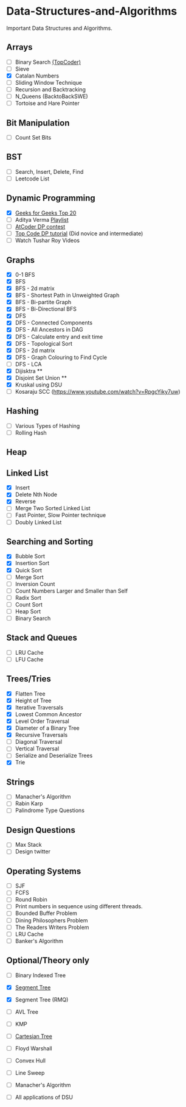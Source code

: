 # Data-Structures-and-Algorithms

Important Data Structures and Algorithms.

## Arrays

- [ ] Binary Search [(TopCoder)](https://www.topcoder.com/community/competitive-programming/tutorials/binary-search)
- [ ] Sieve
- [x] Catalan Numbers
- [ ] Sliding Window Technique
- [ ] Recursion and Backtracking 
- [ ] N_Queens (BacktoBackSWE)
- [ ] Tortoise and Hare Pointer 

## Bit Manipulation

- [ ] Count Set Bits

## BST

- [ ] Search, Insert, Delete, Find
- [ ] Leetcode List

## Dynamic Programming

- [x] [Geeks for Geeks Top 20](https://www.geeksforgeeks.org/top-20-dynamic-programming-interview-questions/)
- [ ] Aditya Verma [Playlist](https://www.youtube.com/playlist?list=PL_z_8CaSLPWekqhdCPmFohncHwz8TY2Go)
- [ ] [AtCoder DP contest](https://atcoder.jp/contests/dp/tasks)
- [ ] [Top Code DP tutorial](https://www.topcoder.com/community/competitive-programming/tutorials/dynamic-programming-from-novice-to-advanced/) (Did novice and intermediate)
- [ ] Watch Tushar Roy Videos

## Graphs

- [x] 0-1 BFS
- [x] BFS
- [x] BFS - 2d matrix
- [x] BFS - Shortest Path in Unweighted Graph
- [x] BFS - Bi-partite Graph
- [x] BFS - Bi-Directional BFS
- [x] DFS 
- [x] DFS - Connected Components
- [x] DFS - All Ancestors in DAG
- [x] DFS - Calculate entry and exit time
- [x] DFS - Topological Sort
- [x] DFS - 2d matrix
- [x] DFS - Graph Colouring to Find Cycle
- [ ] DFS - LCA
- [x] Dijisktra **
- [x] Disjoint Set Union **
- [x] Kruskal using DSU
- [ ] Kosaraju SCC (https://www.youtube.com/watch?v=RpgcYiky7uw)

## Hashing

 - [ ] Various Types of Hashing
 - [ ] Rolling Hash
 
## Heap

## Linked List

- [x] Insert
- [x] Delete Nth Node
- [x] Reverse
- [ ] Merge Two Sorted Linked List
- [ ] Fast Pointer, Slow Pointer technique
- [ ] Doubly Linked List

## Searching and Sorting

- [x] Bubble Sort
- [x] Insertion Sort
- [x] Quick Sort
- [ ] Merge Sort
- [ ] Inversion Count
- [ ] Count Numbers Larger and Smaller than Self 
- [ ] Radix Sort
- [ ] Count Sort
- [ ] Heap Sort
- [ ] Binary Search

## Stack and Queues

- [ ] LRU Cache
- [ ] LFU Cache

## Trees/Tries

- [x] Flatten Tree
- [x] Height of Tree
- [x] Iterative Traversals
- [x] Lowest Common Ancestor
- [x] Level Order Traversal
- [x] Diameter of a Binary Tree
- [x] Recursive Traversals
- [ ] Diagonal Traversal
- [ ] Vertical Traversal
- [ ] Serialize and Deserialize Trees
- [x] Trie

## Strings

- [ ] Manacher's Algorithm
- [ ] Rabin Karp
- [ ] Palindrome Type Questions 

## Design Questions

- [ ] Max Stack
- [ ] Design twitter

## Operating Systems

- [ ] SJF
- [ ] FCFS
- [ ] Round Robin
- [ ] Print numbers in sequence using different threads.
- [ ] Bounded Buffer Problem
- [ ] Dining Philosophers Problem
- [ ] The Readers Writers Problem
- [ ] LRU Cache
- [ ] Banker's Algorithm

## Optional/Theory only

- [ ] Binary Indexed Tree
- [x] [Segment Tree](https://leetcode.com/articles/a-recursive-approach-to-segment-trees-range-sum-queries-lazy-propagation/)
- [x] Segment Tree (RMQ)
- [ ] AVL Tree
- [ ] KMP
- [ ] [Cartesian Tree](https://www.geeksforgeeks.org/cartesian-tree/)
- [ ] Floyd Warshall
- [ ] Convex Hull
- [ ] Line Sweep
- [ ] Manacher's Algorithm
- [ ] All applications of DSU 









